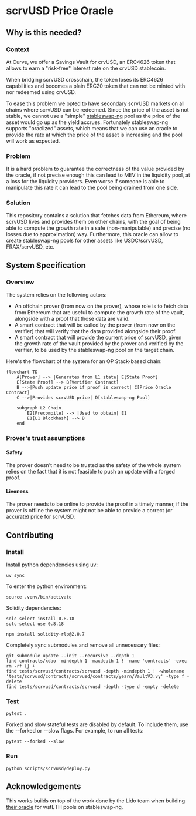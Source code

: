 # scrvUSD Price Oracle
## Why is this needed?
### Context
At Curve, we offer a Savings Vault for crvUSD, an ERC4626 token that allows to earn
a "risk-free" interest rate on the crvUSD stablecoin.

When bridging scrvUSD crosschain, the token loses its ERC4626 capabilities and becomes
a plain ERC20 token that can not be minted with nor redeemed using crvUSD.

To ease this problem we opted to have secondary scrvUSD markets on all chains where scrvUSD can be redeemed. 
Since the price of the asset is not stable, we cannot use a "simple" [stableswap-ng](https://github.com/curvefi/stableswap-ng/blob/fd54b9a1a110d0e2e4f962583761d9e236b70967/contracts/main/CurveStableSwapNG.vy#L17) pool as the price
of the asset would go up as the yield accrues. Fortunately stableswap-ng supports "oraclized" assets,
which means that we can use an oracle to provide the rate at which the price of the asset is increasing
and the pool will work as expected.

### Problem
It is a hard problem to guarantee the correctness of the value provided by the oracle, if not precise enough this can
lead to MEV in the liquidity pool, at a loss for the liquidity providers. Even worse if someone is able to manipulate
this rate it can lead to the pool being drained from one side.

### Solution

This repository contains a solution that fetches data from Ethereum, where scrvUSD lives and provides them on other
chains, with the goal of being able to compute the growth rate in a safe (non-manipulable) and precise 
(no losses due to approximation) way. Furthermore, this oracle can allow to create stableswap-ng pools for other assets
like USDC/scrvUSD, FRAX/scrvUSD, etc.

## System Specification

### Overview

The system relies on the following actors:
- An offchain prover (from now on the prover), whose role is to fetch data from Ethereum that are useful to compute the growth rate of the vault, alongside with a proof that those data are valid.
- A smart contract that will be called by the prover (from now on the verifier) that will verify that the data provided alongside their proof.
- A smart contract that will provide the current price of scrvUSD, given the growth rate of the vault provided by the prover and verified by the verifier, to be used by the stableswap-ng pool on the target chain.

Here's the flowchart of the system for an OP Stack-based chain:
```mermaid
flowchart TD
    A[Prover] --> |Generates from L1 state| E[State Proof]
    E[State Proof] --> B[Verifier Contract]
    B -->|Push update price if proof is correct| C[Price Oracle Contract]
    C -->|Provides scrvUSD price| D[stableswap-ng Pool]

    subgraph L2 Chain
        E2[Precompile] --> |Used to obtain| E1
        E1[L1 Blockhash] --> B
    end
```

### Prover's trust assumptions
#### Safety
The prover doesn't need to be trusted as the safety of the whole system relies on the fact that it is not feasible to push an update with a forged proof.
#### Liveness
The prover needs to be online to provide the proof in a timely manner, if the prover is offline the system might not be able to provide a correct (or accurate) price for scrvUSD.

## Contributing

### Install
Install python dependencies using [uv](https://github.com/astral-sh/uv):

```shell
uv sync
```

To enter the python environment:

```shell
source .venv/bin/activate
```

Solidity dependencies:
    
```shell
solc-select install 0.8.18
solc-select use 0.8.18

npm install solidity-rlp@2.0.7
```

Completely sync submodules and remove all unnecessary files:
```shell
git submodule update --init --recursive --depth 1
find contracts/xdao -mindepth 1 -maxdepth 1 ! -name 'contracts' -exec rm -rf {} +
find tests/scrvusd/contracts/scrvusd -depth -mindepth 1 ! -wholename 'tests/scrvusd/contracts/scrvusd/contracts/yearn/VaultV3.vy' -type f -delete
find tests/scrvusd/contracts/scrvusd -depth -type d -empty -delete
```

### Test
```shell
pytest .
```
Forked and slow stateful tests are disabled by default. To include them, use the --forked or --slow flags. For example, to run all tests:
```shell
pytest --forked --slow
```

### Run
```shell
python scripts/scrvusd/deploy.py
```

## Acknowledgements
This works builds on top of the work done by the Lido team when building [their oracle](https://github.com/lidofinance/curve-merkle-oracle/blob/fffd375659358af54a6e8bbf8c3aa44188894c81/contracts/StableSwapStateOracle.sol#L295) for wstETH pools on stableswap-ng.
